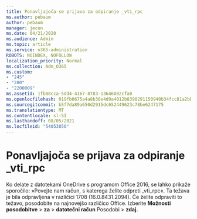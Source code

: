 ```yaml
---
title: Ponavljajoča se prijava za odpiranje _vti_rpc
ms.author: pebaum
author: pebaum
manager: jecon
ms.date: 04/21/2020
ms.audience: Admin
ms.topic: article
ms.service: o365-administration
ROBOTS: NOINDEX, NOFOLLOW
localization_priority: Normal
ms.collection: Adm_O365
ms.custom:
- "245"
- "280"
- "2200009"
ms.assetid: 1fb88cca-5dd4-4167-8783-13646082cfa0
ms.openlocfilehash: 019fb0675a4a8b38e4d9a4012b8398291150940b34fcc81a2bbf96942d3fa9ec
ms.sourcegitcommit: b5f7da89a650d2915dc652449623c78be6247175
ms.translationtype: MT
ms.contentlocale: sl-SI
ms.lasthandoff: 08/05/2021
ms.locfileid: "54053050"
---
```

# <a name="repeated-login-to-open-_vti_rpc"></a>Ponavljajoča se prijava za odpiranje _vti_rpc

Ko delate z datotekami OneDrive s programom Office 2016, se lahko prikaže sporočilo: »Povejte nam račun, s katerega želite odpreti _vti_rpc«. Ta težava je bila odpravljena v različici 1708 (16.0.8431.2094). Če želite odpraviti to težavo, posodobite na najnovejšo različico Office. Izberite **Možnosti posodobitve** \> **za** \> **datotečni račun** Posodobi \> **zdaj.**
  